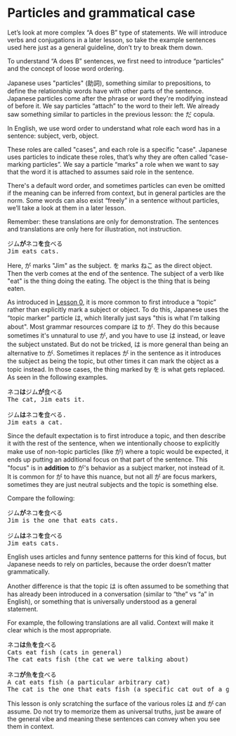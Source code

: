 # Particles and grammatical case

Let’s look at more complex “A does B” type of statements. We will introduce verbs and conjugations in a later lesson, so take the example sentences used here just as a general guideline, don’t try to break them down.

To understand “A does B” sentences, we first need to introduce “particles” and the concept of loose word ordering. 

Japanese uses "particles" (助詞), something similar to prepositions, to define the relationship words have with other parts of the sentence. Japanese particles come after the phrase or word they're modifying instead of before it. We say particles “attach” to the word to their left. We already saw something similar to particles in the previous lesson: the だ copula.

In English, we use word order to understand what role each word has in a sentence: subject, verb, object. 

These roles are called "cases", and each role is a specific "case". Japanese uses particles to indicate these roles, that’s why they are often called “case-marking particles”. We say a particle “marks” a role when we want to say that the word it is attached to assumes said role in the sentence.

There's a default word order, and sometimes particles can even be omitted if the meaning can be inferred from context, but in general particles are the norm. Some words can also exist “freely” in a sentence without particles, we’ll take a look at them in a later lesson. 

Remember: these translations are only for demonstration. The sentences and translations are only here for illustration, not instruction.

<pre>
ジム<b>が</b>ネコ<b>を</b>食べる
Jim eats cats.
</pre>

Here, が marks "Jim" as the subject. を marks ねこ as the direct object. Then the verb comes at the end of the sentence. The subject of a verb like "eat" is the thing doing the eating. The object is the thing that is being eaten.

As introduced in [Lesson 0](./Lesson0.md), it is more common to first introduce a “topic” rather than explicitly mark a subject or object. To do this, Japanese uses the “topic marker” particle は, which literally just says "this is what I'm talking about". Most grammar resources compare は to が. They do this because sometimes it's unnatural to use が, and you have to use は instead, or leave the subject unstated. But do not be tricked, は is more general than being an alternative to が. Sometimes it replaces が in the sentence as it introduces the subject as being the topic, but other times it can mark the object as a topic instead. In those cases, the thing marked by を is what gets replaced. As seen in the following examples.

<pre>
ネコ<b>は</b>ジム<b>が</b>食べる
The cat, Jim eats it.

ジム<b>は</b>ネコ<b>を</b>食べる.
Jim eats a cat.
</pre>

Since the default expectation is to first introduce a topic, and then describe it with the rest of the sentence, when we intentionally choose to explicitly make use of non-topic particles (like が) where a topic would be expected, it ends up putting an additional focus on that part of the sentence. This "focus" is in **addition** to が's behavior as a subject marker, not instead of it. It is common for が to have this nuance, but not all が are focus markers, sometimes they are just neutral subjects and the topic is something else. 

Compare the following:

<pre>
ジム<b>が</b>ネコ<b>を</b>食べる
Jim is the one that eats cats.

ジム<b>は</b>ネコ<b>を</b>食べる
Jim eats cats. 
</pre>

English uses articles and funny sentence patterns for this kind of focus, but Japanese needs to rely on particles, because the order doesn’t matter grammatically. 

Another difference is that the topic は is often assumed to be something that has already been introduced in a conversation (similar to “the” vs “a” in English), or something that is universally understood as a general statement. 

For example, the following translations are all valid. Context will make it clear which is the most appropriate.

<pre>
ネコ<b>は</b>魚<b>を</b>食べる
Cats eat fish (cats in general)
The cat eats fish (the cat we were talking about)

ネコ<b>が</b>魚<b>を</b>食べる  
A cat eats fish (a particular arbitrary cat)  
The cat is the one that eats fish (a specific cat out of a group)
</pre>

This lesson is only scratching the surface of the various roles は and が can assume. Do not try to memorize them as universal truths, just be aware of the general vibe and meaning these sentences can convey when you see them in context.   
